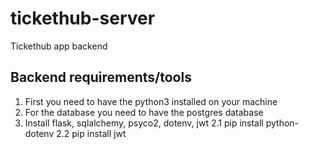 # tickethub-server
Tickethub app backend

## Backend requirements/tools

1. First you need to have the python3 installed on your machine
2. For the database you need to have the postgres database
2. Install flask, sqlalchemy, psyco2, dotenv, jwt
    2.1 pip install python-dotenv
    2.2 pip install jwt